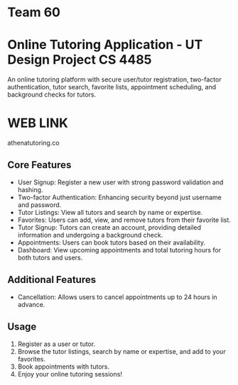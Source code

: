 # Team 60
# Online Tutoring Application - UT Design Project CS 4485
An online tutoring platform with secure user/tutor registration, two-factor authentication, tutor search, favorite lists, appointment scheduling, and background checks for tutors.

# WEB LINK
athenatutoring.co

## Core Features
- User Signup: Register a new user with strong password validation and hashing.
- Two-factor Authentication: Enhancing security beyond just username and password.
- Tutor Listings: View all tutors and search by name or expertise.
- Favorites: Users can add, view, and remove tutors from their favorite list.
- Tutor Signup: Tutors can create an account, providing detailed information and undergoing a background check.
- Appointments: Users can book tutors based on their availability.
- Dashboard: View upcoming appointments and total tutoring hours for both tutors and users.

## Additional Features
- Cancellation: Allows users to cancel appointments up to 24 hours in advance.


## Usage
1. Register as a user or tutor.
2. Browse the tutor listings, search by name or expertise, and add to your favorites.
3. Book appointments with tutors.
4. Enjoy your online tutoring sessions!
